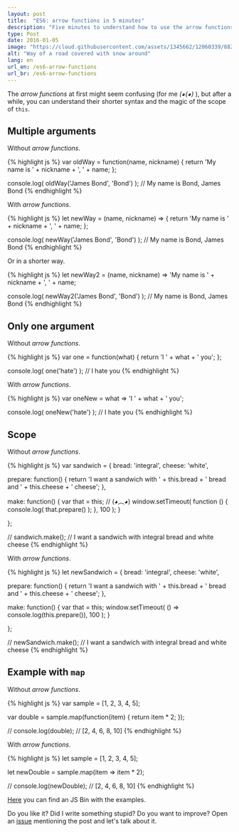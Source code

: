 ```yaml
---
layout: post
title:  "ES6: arrow functions in 5 minutes"
description: "Five minutes to understand how to use the arrow functions."
type: Post
date: 2016-01-05
image: "https://cloud.githubusercontent.com/assets/1345662/12060339/882c0d30-af54-11e5-9f10-79da8f4f1f50.jpg"
alt: "Way of a road covered with snow around"
lang: en
url_en: /es6-arrow-functions
url_br: /es6-arrow-functions
---
```


The *arrow functions* at first might seem confusing (for me *(◕(◕)* ), but after a while, you can understand their shorter syntax and the magic of the scope of `this`.

## Multiple arguments

Without *arrow functions*. 

{% highlight js %}
var oldWay = function(name, nickname) {
  return 'My name is ' + nickname + ', ' + name;
};

console.log( oldWay('James Bond', 'Bond') );
// My name is Bond, James Bond
{% endhighlight %}

With *arrow functions*.

{% highlight js %}
let newWay = (name, nickname) => {
  return 'My name is ' + nickname + ', ' + name;
};

console.log( newWay('James Bond', 'Bond') );
// My name is Bond, James Bond
{% endhighlight %}

Or in a shorter way.

{% highlight js %}
let newWay2 = (name, nickname) => 'My name is ' + nickname + ', ' + name;

console.log( newWay2('James Bond', 'Bond') );
// My name is Bond, James Bond
{% endhighlight %}

## Only one argument

Without *arrow functions*.

{% highlight js %}
var one = function(what) {
  return 'I ' + what + ' you';
};

console.log( one('hate') );
// I hate you
{% endhighlight %}

With *arrow functions*.

{% highlight js %}
var oneNew = what => 'I ' + what + ' you';

console.log( oneNew('hate') );
// I hate you
{% endhighlight %}

## Scope

Without *arrow functions*.

{% highlight js %}
var sandwich = {
  bread: 'integral',
  cheese: 'white',
  
  prepare: function() {
    return 'I want a sandwich with ' + this.bread + ' bread and ' + this.cheese + ' cheese';
  },
  
  make: function() {
    var that = this; // (◕︵◕)
    window.setTimeout( function () {
      console.log( that.prepare() );
    }, 100 );
  }
  
};

// sandwich.make();
// I want a sandwich with integral bread and white cheese
{% endhighlight %}

With *arrow functions*.

{% highlight js %}
let newSandwich = {
  bread: 'integral',
  cheese: 'white',
  
  prepare: function() {
    return 'I want a sandwich with ' + this.bread + ' bread and ' + this.cheese + ' cheese';
  },
  
  make: function() {
    var that = this;
    window.setTimeout( () => console.log(this.prepare()), 100 );
  }
  
};

// newSandwich.make();
// I want a sandwich with integral bread and white cheese
{% endhighlight %}

## Example with `map`

Without *arrow functions*.

{% highlight js %}
var sample = [1, 2, 3, 4, 5];

var double = sample.map(function(item) {
  return item * 2;
});

// console.log(double);
// [2, 4, 6, 8, 10]
{% endhighlight %}

With *arrow functions*.

{% highlight js %}
let sample = [1, 2, 3, 4, 5];

let newDouble = sample.map(item => item * 2);

// console.log(newDouble);
// [2, 4, 6, 8, 10]
{% endhighlight %}

[Here](http://jsbin.com/nogobe/edit?js,console) you can find an JS Bin with the examples.

Do you like it? Did I write something stupid? Do you want to improve? Open an [issue](https://github.com/raphaelfabeni/raphaelfabeni.github.io/issues) mentioning the post and let's talk about it.
